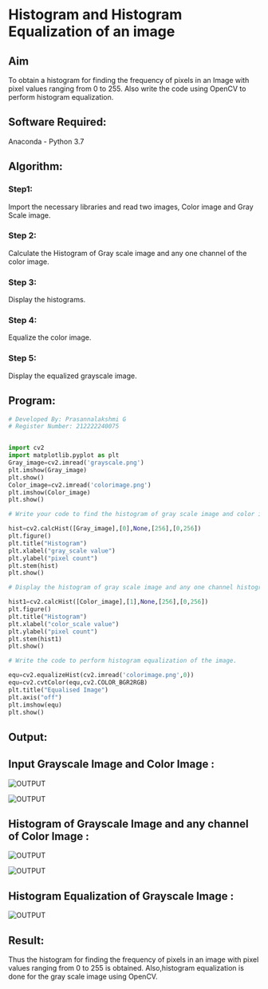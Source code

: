 # Histogram and Histogram Equalization of an image
## Aim
To obtain a histogram for finding the frequency of pixels in an Image with pixel values ranging from 0 to 255. Also write the code using OpenCV to perform histogram equalization.

## Software Required:
Anaconda - Python 3.7

## Algorithm:
### Step1: 
Import the necessary libraries and read two images, Color
image and Gray Scale image.

### Step 2:
Calculate the Histogram of Gray scale image and any one channel of the color image.

### Step 3:
Display the histograms.

### Step 4:
Equalize the color image.

### Step 5:
Display the equalized grayscale image.

## Program:
```python
# Developed By: Prasannalakshmi G
# Register Number: 212222240075


import cv2
import matplotlib.pyplot as plt
Gray_image=cv2.imread('grayscale.png')
plt.imshow(Gray_image)
plt.show()
Color_image=cv2.imread('colorimage.png')
plt.imshow(Color_image)
plt.show()

# Write your code to find the histogram of gray scale image and color image channels :

hist=cv2.calcHist([Gray_image],[0],None,[256],[0,256])
plt.figure()
plt.title("Histogram")
plt.xlabel("gray_scale value")
plt.ylabel("pixel count")
plt.stem(hist)
plt.show()

# Display the histogram of gray scale image and any one channel histogram from color image

hist1=cv2.calcHist([Color_image],[1],None,[256],[0,256])
plt.figure()
plt.title("Histogram")
plt.xlabel("color_scale value")
plt.ylabel("pixel count")
plt.stem(hist1)
plt.show()

# Write the code to perform histogram equalization of the image. 

equ=cv2.equalizeHist(cv2.imread('colorimage.png',0))
equ=cv2.cvtColor(equ,cv2.COLOR_BGR2RGB)
plt.title("Equalised Image")
plt.axis("off")
plt.imshow(equ)
plt.show()

```
## Output:

## Input Grayscale Image and Color Image :
![OUTPUT](./sun1.png)

![OUTPUT](./sun2.png)

## Histogram of Grayscale Image and any channel of Color Image :

![OUTPUT](./sun3.png)

![OUTPUT](./sun4.png)


## Histogram Equalization of Grayscale Image :


![OUTPUT](./sun5.png)

## Result: 
Thus the histogram for finding the frequency of pixels in an image with pixel values ranging from 0 to 255 is obtained. Also,histogram equalization is done for the gray scale image using OpenCV.
